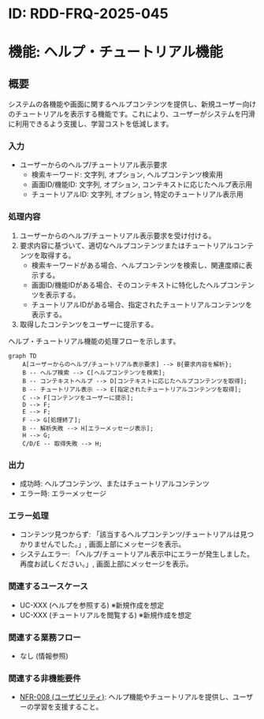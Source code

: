 # ID: RDD-FRQ-2025-045

# 機能: ヘルプ・チュートリアル機能

## 概要

システムの各機能や画面に関するヘルプコンテンツを提供し、新規ユーザー向けのチュートリアルを表示する機能です。これにより、ユーザーがシステムを円滑に利用できるよう支援し、学習コストを低減します。

### 入力

- ユーザーからのヘルプ/チュートリアル表示要求
  - 検索キーワード: 文字列, オプション, ヘルプコンテンツ検索用
  - 画面ID/機能ID: 文字列, オプション, コンテキストに応じたヘルプ表示用
  - チュートリアルID: 文字列, オプション, 特定のチュートリアル表示用

### 処理内容

1. ユーザーからのヘルプ/チュートリアル表示要求を受け付ける。
1. 要求内容に基づいて、適切なヘルプコンテンツまたはチュートリアルコンテンツを取得する。
   - 検索キーワードがある場合、ヘルプコンテンツを検索し、関連度順に表示する。
   - 画面ID/機能IDがある場合、そのコンテキストに特化したヘルプコンテンツを表示する。
   - チュートリアルIDがある場合、指定されたチュートリアルコンテンツを表示する。
1. 取得したコンテンツをユーザーに提示する。

ヘルプ・チュートリアル機能の処理フローを示します。

```mermaid
graph TD
    A[ユーザーからのヘルプ/チュートリアル表示要求] --> B{要求内容を解析};
    B -- ヘルプ検索 --> C[ヘルプコンテンツを検索];
    B -- コンテキストヘルプ --> D[コンテキストに応じたヘルプコンテンツを取得];
    B -- チュートリアル表示 --> E[指定されたチュートリアルコンテンツを取得];
    C --> F[コンテンツをユーザーに提示];
    D --> F;
    E --> F;
    F --> G[処理終了];
    B -- 解析失敗 --> H[エラーメッセージ表示];
    H --> G;
    C/D/E -- 取得失敗 --> H;
```

### 出力

- 成功時: ヘルプコンテンツ、またはチュートリアルコンテンツ
- エラー時: エラーメッセージ

### エラー処理

- コンテンツ見つからず: 「該当するヘルプコンテンツ/チュートリアルは見つかりませんでした。」, 画面上部にメッセージを表示。
- システムエラー: 「ヘルプ/チュートリアル表示中にエラーが発生しました。再度お試しください。」, 画面上部にメッセージを表示。

### 関連するユースケース

- UC-XXX (ヘルプを参照する) ※新規作成を想定
- UC-XXX (チュートリアルを閲覧する) ※新規作成を想定

### 関連する業務フロー

- なし (情報参照)

### 関連する非機能要件

- [NFR-008 (ユーザビリティ)](../non-functional-requirements/nfr-008-usability.md): ヘルプ機能やチュートリアルを提供し、ユーザーの学習を支援すること。
